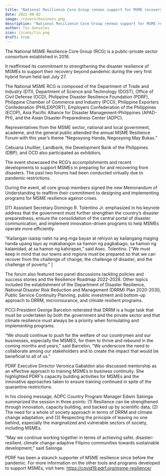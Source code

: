 ```yaml
---
title: "National Resilience Core Group renews support for MSME recovery beyond pandemic"
date: 2022-08-02
image: /covers/business.png
description: "National Resilience Core Group renews support for MSME recovery beyond pandemic"
author: Tin Gonzales
icon: /icons/tin.png
draft: true
---
```



<!-- AUGUST 2, 2022, MANILA—  -->

The National MSME Resilience Core Group (RCG) is a public-private sector consortium established in 2016. 

It reaffirmed its commitment to strengthening the disaster resilience of MSMEs to support their recovery beyond pandemic during the very first hybrid forum held last July 27.

The National MSME RCG is composed of the Department of Trade and Industry (DTI), Department of Science and Technology (DOST), Office of Civil Defense (OCD), Philippine Disaster Resilience Foundation (PDRF), Philippine Chamber of Commerce and Industry (PCCI), Philippine Exporters Confederation (PHILEXPORT), Employers Confederation of the Philippines (ECOP), Asia Pacific Alliance for Disaster Management-Philippines (APAD-PH), and the Asian Disaster Preparedness Center (ADPC).

Representatives from the MSME sector, national and local government, academe, and the general public attended the annual MSME Resilience Forum with this year’s theme “Negosyong Handa, Negosyong May Bukas.” 

Cebuana Lhuillier, Landbank, the Development Bank of the Philippines (DBP), and OCD also participated as exhibitors. 

The event showcased the RCG’s accomplishments and recent developments to support MSMEs in preparing for and recovering from disasters. The past two forums had been conducted virtually due to pandemic restrictions.

During the event, all core group members signed the new Memorandum of Understanding to reaffirm their commitment to designing and implementing programs for MSME resilience against crises.

DTI Assistant Secretary Domingo R. Tolentino Jr. emphasized in his keynote address that the government must further strengthen the country’s disaster preparedness, ensure the consolidation of the central portal of disaster communication, and implement innovation-driven programs to help MSMEs operate more efficiently.

“Kailangan isaisip natin na ang mga bayan at rehiyon ay kailangang maging handa upang tayo ay makabangon sa hamon ng pagbabago, sa hamon ng kalamidad, at sa hamon ng kahirapan,” said Asec. Tolentino. [“We must keep in mind that our towns and regions must be prepared so that we can recover from the challenge of change, the challenge of disaster, and the challenge of poverty.” ]

The forum also featured two panel discussions tackling policies and success stories and the Resilience Roadmap 2022-2028. Other topics included the establishment of the Department of Disaster Resilience, National Disaster Risk Reduction and Management (DRRM) Plan 2020-2030, Public Service Continuity Planning, public investment and bottom-up approach to DRRM, microinsurance, and climate resilient programs.

PCCI President George Barcelon reiterated that DRRM is a huge task that must be undertaken by both the government and the private sector and that climate resilience must always be a priority when formulating and implementing programs.

“We should continue to push for the welfare of our countrymen and our businesses, especially the MSMES, for them to thrive and rebound in the coming months and years,” said Barcelon, “We underscore the need to collaborate among our stakeholders and to create the impact that would be beneficial to all of us.”

PDRF Executive Director Veronica Gabaldon also discussed mentorship as an effective approach to training MSMEs in business continuity. She highlighted PDRF’s capacity building activities for MSMEs and the innovative approaches taken to ensure training continued in spite of the quarantine restrictions.

In his closing message, ADPC Country Program Manager Edwin Salonga summarized the session in three points: (1) Resilience can be strengthened through innovation, capacity building, and backed up by scientific data; (2) The need for a whole of society approach in terms of DRRM and climate change adaptation; and (3) Respecting the principle of leaving no one behind, especially the marginalized and vulnerable sectors of society, including MSMEs.

“May we continue working together in terms of achieving safer, disaster-resilient, climate change-adaptive Filipino communities towards sustainable development,” said Salonga.

<!-- The recording is available HERE. -->

PDRF has been a staunch supporter of MSME resilience since before the pandemic. For more information on the other tools and programs developed to support MSMEs, visit here: https://covid19.pdrf.org/msme-resilience/ 



